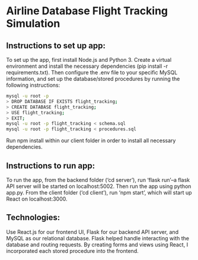 # Airline Database Flight Tracking Simulation

## Instructions to set up app:
To set up the app, first install Node.js and Python 3. Create a virtual environment and install the necessary dependencies (pip install -r requirements.txt). Then configure the .env file to your specific MySQL information, and set up the database/stored procedures by running the following instructions:

```bash
mysql -u root -p
> DROP DATABASE IF EXISTS flight_tracking;
> CREATE DATABASE flight_tracking;
> USE flight_tracking;
> EXIT;
mysql -u root -p flight_tracking < schema.sql
mysql -u root -p flight_tracking < procedures.sql
`````

Run npm install within our client folder in order to install all necessary dependencies.

## Instructions to run app:
To run the app, from the backend folder (‘cd server’), run ‘flask run’–a flask API server will be started on localhost:5002. Then run the app using python app.py. From the client folder (‘cd client’), run ‘npm start’, which will start up React on localhost:3000.

## Technologies:
Use React.js for our frontend UI, Flask for our backend API server, and MySQL as our relational database. Flask helped handle interacting with the database and routing requests. By creating forms and views using React, I incorporated each stored procedure into the frontend.
